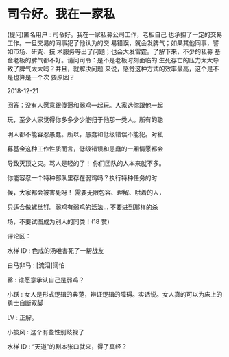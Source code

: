 # 司令好。我在一家私

(提问)匿名用户 : 司令好。我在一家私募公司工作，老板自己 也承担了一定的交易工作。一旦交易的同事犯了他认为的交 易错误，就会发脾气；如果其他同事，譬如市场、研究、技 术服务等出了问题；也会大发雷霆。了解下来，不少的私募 基金老板的脾气都不好。请问司令：是不是老板时刻面临的 生死存亡的压力太大导致了脾气太大吗？并且，就解决问题 来说，感觉这种方式的效率最高，这个是不是也算是一个次 要原因？

2018-12-21

回答：没有人愿意跟傻逼和弱鸡一起玩。人家选你跟他一起

玩，至少人家觉得你多多少少能归于他那一类人。所有的聪

明人都不能容忍愚蠢。所以，愚蠢和低级错误不能犯。对私

募基金这种工作性质而言，低级错误和愚蠢的一厢情愿都会

导致灭顶之灾。骂人是轻的了！ 你们团队的人本来就不多。

你能容忍一个特种部队里存在弱鸡吗？执行特种任务的时

候，大家都会被害死呀！ 需要无限包容、理解、哄着的人，

只适合做螺丝钉。弱鸡有弱鸡的活法... 不要进到那样的杀

场，不要试图成为别人的同类！(18 赞)

评论区：

水样 ID : 色戒的汤唯害死了一帮战友

白马非马 : [流泪]阔怕

罄 : 谁愿意承认自己是弱鸡？

小跃 : 女人是形式逻辑的典范，辨证逻辑的障碍。实话说。女人真的可以为床上的勇士自断双脚

LV : 正解。

小披风 : 这个有些性别歧视了

水样 ID : “天道”的剧本张口就来，得了真经？